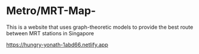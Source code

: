 # Metro/MRT-Map-
This is a website that uses graph-theoretic models to provide the best route between MRT stations in Singapore


https://hungry-yonath-1abd66.netlify.app


